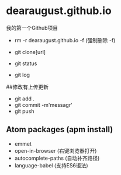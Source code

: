 # dearaugust.github.io
我的第一个Github项目

- rm -r dearaugust.github.io -f (强制删除 -f)


- git clone[url]
- git status
- git log

##修改有上传更新
- git add .
- git commit -m'messagr'
- git push

## Atom packages (apm install)
- emmet
- open-in-browser  (右键浏览器打开)
- autocomplete-paths  (自动补齐路径)
- language-babel   (支持ES6语法)
